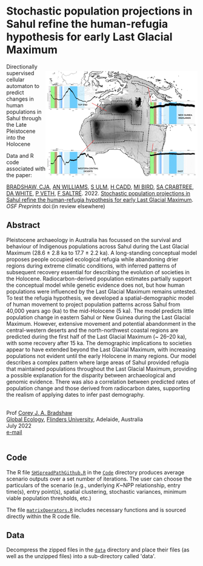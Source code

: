 # Stochastic population projections in Sahul refine the human-refugia hypothesis for early Last Glacial Maximum
<img align="right" src="www/Fig2.jpg" alt="Sahul predictions" width="400" style="margin-top: 20px">

Directionally supervised cellular automaton to predict changes in human populations in Sahul through the Late Pleistocene into the Holocene

Data and R code associated with the paper:

<a href="http://scholar.google.com.au/citations?sortby=pubdate&hl=en&user=1sO0O3wAAAAJ&view_op=list_works">BRADSHAW, CJA</a>, <a href="https://www.emmconsulting.com.au/about/leadership-team/dr-alan-william-2/">AN WILLIAMS</a>, <a href="https://research.jcu.edu.au/portfolio/sean.ulm">S ULM</a>, <a href="https://scholar.google.com.au/citations?user=ebgyzfkAAAAJ&hl=en">H CADD</a>, <a href="https://research.jcu.edu.au/portfolio/michael.bird">MI BIRD</a>, <a href="https://stefanicrabtree.com/about-stefani/">SA CRABTREE</a>, <a href="https://santafe.edu/people/profile/devin-white">DA WHITE</a>, <a href="https://research-repository.uwa.edu.au/en/persons/pete-veth">P VETH</a>, <a href="http://www.flinders.edu.au/people/frederik.saltre">F SALTRÉ</a>. 2022. <a href="http://doi.org/">Stochastic population projections in Sahul refine the human-refugia hypothesis for early Last Glacial Maximum</a>. <em>OSF Preprints</em> doi:(in review elsewhere)

## Abstract
Pleistocene archaeology in Australia has focussed on the survival and behaviour of Indigenous populations across Sahul during the Last Glacial Maximum (28.6 ± 2.8 ka to 17.7 ± 2.2 ka). A long-standing conceptual model proposes people occupied ecological refugia while abandoning drier regions during extreme climatic conditions, with inferred patterns of subsequent recovery essential for describing the evolution of societies in the Holocene. Radiocarbon-derived population estimates partially support the conceptual model while genetic evidence does not, but how human populations were influenced by the Last Glacial Maximum remains untested. To test the refugia hypothesis, we developed a spatial-demographic model of human movement to project population patterns across Sahul from 40,000 years ago (ka) to the mid-Holocene (5 ka). The model predicts little population change in eastern Sahul or New Guinea during the Last Glacial Maximum. However, extensive movement and potential abandonment in the central-western deserts and the north-northwest coastal regions are predicted during the first half of the Last Glacial Maximum (~ 26–20 ka), with some recovery after 15 ka. The demographic implications to societies appear to have extended beyond the Last Glacial Maximum, with increasing populations not evident until the early Holocene in many regions. Our model describes a complex pattern where large areas of Sahul provided refugia that maintained populations throughout the Last Glacial Maximum, providing a possible explanation for the disparity between archaeological and genomic evidence. There was also a correlation between predicted rates of population change and those derived from radiocarbon dates, supporting the realism of applying dates to infer past demography.

<br>
Prof <a href="http://scholar.google.com.au/citations?sortby=pubdate&hl=en&user=1sO0O3wAAAAJ&view_op=list_works">Corey J. A. Bradshaw</a> <br>
<a href="http://globalecologyflinders.com" target="_blank">Global Ecology</a>, <a href="http://flinders.edu.au" target="_blank">Flinders University</a>, Adelaide, Australia <br>
July 2022 <br>
<a href=mailto:corey.bradshaw@flinders.edu.au>e-mail</a> <br>
<br>

## Code
The R file <a href="https://github.com/cjabradshaw/SuperhighwaysSpreadModel/blob/main/code/SHSpreadPathGithub.R"><code>SHSpreadPathGithub.R</code></a> in the <a href="https://github.com/cjabradshaw/SuperhighwaysSpreadModel/tree/main/code"><code>Code</code></a> directory produces average scenario outputs over a set number of iterations. The user can choose the particulars of the scenario (e.g., underlying <em>K</em>~NPP relationship, entry time(s), entry point(s), spatial clustering, stochastic variances, minimum viable population thresholds, etc.)

The file <a href="https://github.com/cjabradshaw/SuperhighwaysSpreadModel/blob/main/code/matrixOperators.r"><code>matrixOperators.R</code></a> includes necessary functions and is sourced directly within the R code file.

## Data
Decompress the zipped files in the <a href="https://github.com/cjabradshaw/SahulLGMhuman/tree/main/data"><code>data</code></a> directory and place their files (as well as the unzipped files) into a sub-directory called 'data'.
